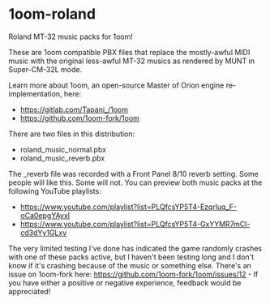 # 1oom-roland
Roland MT-32 music packs for 1oom!

These are 1oom compatible PBX files that replace the mostly-awful MIDI music with the original less-awful MT-32 musics as rendered by MUNT in Super-CM-32L mode.

Learn more about 1oom, an open-source Master of Orion engine re-implementation, here:
* https://gitlab.com/Tapani_/1oom
* https://github.com/1oom-fork/1oom

There are two files in this distribution:
* roland_music_normal.pbx
* roland_music_reverb.pbx

The \_reverb file was recorded with a Front Panel 8/10 reverb setting. Some people will like this. Some will not. You can preview both music packs at the following YouTube playlists:
* https://www.youtube.com/playlist?list=PLQfcsYP5T4-Ezqrluq_F-oCa0epgYAyxI
* https://www.youtube.com/playlist?list=PLQfcsYP5T4-GxYYMR7mCl-cd3dYy1GLxv

The very limited testing I've done has indicated the game randomly crashes with one of these packs active, but I haven't been testing long and I don't know if it's crashing because of the music or something else.
There's an issue on 1oom-fork here: https://github.com/1oom-fork/1oom/issues/12 - If you have either a positive or negative experience, feedback would be appreciated!
